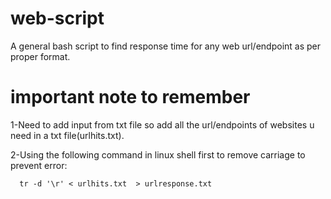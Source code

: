 # web-script
A general bash script to find response time for any web url/endpoint as per proper format.

# important note to remember

1-Need to add input from txt file so add all the url/endpoints of websites u need in a txt file(urlhits.txt).

2-Using the following command in linux shell first to remove carriage to prevent error:

      tr -d '\r' < urlhits.txt  > urlresponse.txt

